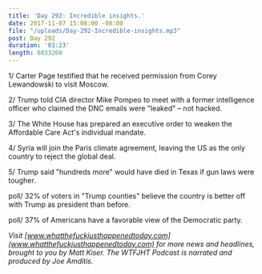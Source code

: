 ```yaml
---
title: 'Day 292: Incredible insights.'
date: 2017-11-07 15:08:00 -08:00
file: "/uploads/Day-292-Incredible-insights.mp3"
post: Day 292
duration: '03:23'
length: 6033260
---
```


1/ Carter Page testified that he received permission from Corey Lewandowski to visit Moscow.

2/ Trump told CIA director Mike Pompeo to meet with a former intelligence officer who claimed the DNC emails were "leaked" – not hacked.

3/ The White House has prepared an executive order to weaken the Affordable Care Act's individual mandate.

4/ Syria will join the Paris climate agreement, leaving the US as the only country to reject the global deal.

5/ Trump said "hundreds more" would have died in Texas if gun laws were tougher.

poll/ 32% of voters in "Trump counties" believe the country is better off with Trump as president than before.

poll/ 37% of Americans have a favorable view of the Democratic party.

*Visit [www.whatthefuckjusthappenedtoday.com](www.whatthefuckjusthappenedtoday.com) for more news and headlines, brought to you by Matt Kiser. The WTFJHT Podcast is narrated and produced by Joe Amditis.*